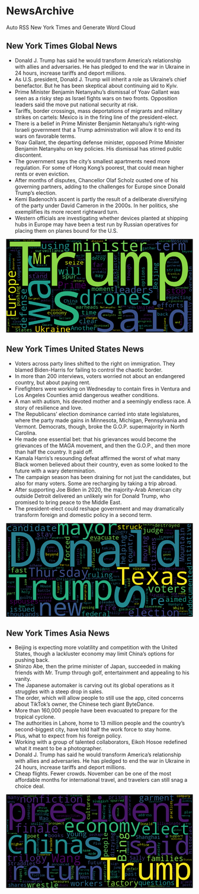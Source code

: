 # NewsArchive
Auto RSS New York Times and Generate Word Cloud

## New York Times Global News
* Donald J. Trump has said he would transform America’s relationship with allies and adversaries. He has pledged to end the war in Ukraine in 24 hours, increase tariffs and deport millions.
* As U.S. president, Donald J. Trump will inherit a role as Ukraine’s chief benefactor. But he has been skeptical about continuing aid to Kyiv.
* Prime Minister Benjamin Netanyahu’s dismissal of Yoav Gallant was seen as a risky step as Israel fights wars on two fronts. Opposition leaders said the move put national security at risk.
* Tariffs, border crossings, mass deportations of migrants and military strikes on cartels: Mexico is in the firing line of the president-elect.
* There is a belief in Prime Minister Benjamin Netanyahu’s right-wing Israeli government that a Trump administration will allow it to end its wars on favorable terms.
* Yoav Gallant, the departing defense minister, opposed Prime Minister Benjamin Netanyahu on key policies. His dismissal has stirred public discontent.
* The government says the city’s smallest apartments need more regulation. For some of Hong Kong’s poorest, that could mean higher rents or even eviction.
* After months of disputes, Chancellor Olaf Scholz ousted one of his governing partners, adding to the challenges for Europe since Donald Trump’s election.
* Kemi Badenoch’s ascent is partly the result of a deliberate diversifying of the party under David Cameron in the 2000s. In her politics, she exemplifies its more recent rightward turn.
* Western officials are investigating whether devices planted at shipping hubs in Europe may have been a test run by Russian operatives for placing them on planes bound for the U.S.

![Global](./global.png)
## New York Times United States News
* Voters across party lines shifted to the right on immigration. They blamed Biden-Harris for failing to control the chaotic border.
* In more than 200 interviews, voters worried not about an endangered country, but about paying rent.
* Firefighters were working on Wednesday to contain fires in Ventura and Los Angeles Counties amid dangerous weather conditions.
* A man with autism, his devoted mother and a seemingly endless race. A story of resilience and love.
* The Republicans’ election dominance carried into state legislatures, where the party made gains in Minnesota, Michigan, Pennsylvania and Vermont. Democrats, though, broke the G.O.P. supermajority in North Carolina.
* He made one essential bet: that his grievances would become the grievances of the MAGA movement, and then the G.O.P., and then more than half the country. It paid off.
* Kamala Harris’s resounding defeat affirmed the worst of what many Black women believed about their country, even as some looked to the future with a wary determination.
* The campaign season has been draining for not just the candidates, but also for many voters. Some are recharging by taking a trip abroad.
* After supporting Joe Biden in 2020, the majority-Arab American city outside Detroit delivered an unlikely win for Donald Trump, who promised to bring peace to the Middle East.
* The president-elect could reshape government and may dramatically transform foreign and domestic policy in a second term.

![US](./usnews.png)
## New York Times Asia News
* Beijing is expecting more volatility and competition with the United States, though a lackluster economy may limit China’s options for pushing back.
* Shinzo Abe, then the prime minister of Japan, succeeded in making friends with Mr. Trump through golf, entertainment and appealing to his vanity.
* The Japanese automaker is carving out its global operations as it struggles with a steep drop in sales.
* The order, which will allow people to still use the app, cited concerns about TikTok’s owner, the Chinese tech giant ByteDance.
* More than 160,000 people have been evacuated to prepare for the tropical cyclone.
* The authorities in Lahore, home to 13 million people and the country’s second-biggest city, have told half the work force to stay home.
* Plus, what to expect from his foreign policy.
* Working with a group of talented collaborators, Eikoh Hosoe redefined what it meant to be a photographer.
* Donald J. Trump has said he would transform America’s relationship with allies and adversaries. He has pledged to end the war in Ukraine in 24 hours, increase tariffs and deport millions.
* Cheap flights. Fewer crowds. November can be one of the most affordable months for international travel, and travelers can still snag a choice deal.

![Asian](./asian.png)
